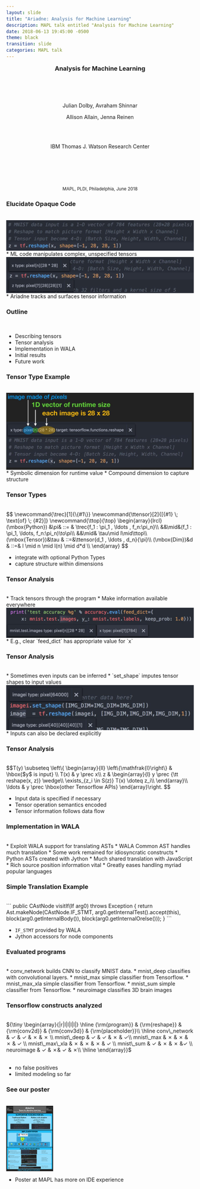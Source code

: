 ```yaml
---
layout: slide
title: "Ariadne: Analysis for Machine Learning"
description: MAPL talk entitled "Analysis for Machine Learning"
date: 2018-06-13 19:45:00 -0500
theme: black
transition: slide
categories: MAPL talk
---
```


<section style="text-align: center;">
<h3 style="margin-top: 0;">Analysis for Machine Learning</h3>
<br />
<br />
<br />
<p>Julian Dolby, Avraham Shinnar</p>
<p>Allison Allain, Jenna Reinen</p>
<br />
<br />
<p>IBM Thomas J. Watson Research Center</p>
<br />
<br />
<br />
<br />
<p><small>MAPL, PLDI, Philadelphia, June 2018</small></p>
</section>

<section>
<h3>Elucidate Opaque Code</h3>
<br />
<img class="plain" src="/images/before.jpg" border="0" align="center"/>
<div markdown="1">
* ML code manipulates complex, unspecified tensors
</div>
<img class="plain" src="/images/after.jpg" border="0" align="center"/>
<div markdown="1">
* Ariadne tracks and surfaces tensor information
</div>
</section>

<section markdown="1">
<h3>Outline</h3>
<br />

* Describing tensors
* Tensor analysis
* Implementation in WALA
* Initial results
* Future work

</section>

<section markdown="1">
<h3>Tensor Type Example</h3>
<br />
<img class="plain" src="/images/tensortype.jpg" border="0" align="center"/>
* Symbolic dimension for runtime value
* Compound dimension to capture structure
</section>

<section markdown="1">
<h3>Tensor Types</h3>
<br>
$$
\newcommand{\trec}[1]{\{#1\}}
\newcommand{\ttensor}[2]{[{#1} \; \text{of} \; {#2}]}
\newcommand{\ttop}{\top}
    \begin{array}{lrcl}
      (\mbox{Python})
      &\pi& ::= & \trec{f_1 : \pi_1 , \ldots , f_n:\pi_n}\\
      &&\mid&(f_1 : \pi_1, \ldots, f_n:\pi_n)\to\pi\\
      &&\mid& \tau\mid l\mid\ttop\\
      (\mbox{Tensor})&\tau & ::=&\ttensor{d_1 , \ldots , d_n}{\pi}\\
      (\mbox{Dim})&d & ::=& l \mid n \mid l(n) \mid d*d \\
    \end{array}
$$

<br>

* integrate with optional Python Types
* capture structure within dimensions
</section>

<section markdown="1">
<h3>Tensor Analysis</h3>
<br />
* Track tensors through the program
* Make information available everywhere
<img class="plain" src="/images/feeddict.jpg" border="0" align="center"/>
* E.g., clear `feed_dict` has appropriate value for `x`
<br />

</section>

<section markdown="1">
<h3>Tensor Analysis</h3>
<br />
* Sometimes even inputs can be inferred
* `set_shape` imputes tensor shapes to input values
<img class="plain" src="/images/setshape.jpg" border="0" align="center"/>
* Inputs can also be declared explicitly
</section>

<section markdown="1" style="align: center;">
<h3>Tensor Analysis</h3>
<br />
$$T(y) \subseteq \left\{
\begin{array}{ll}
\left\{\mathfrak{I}\right\} & \hbox{$y$ is input} \\
T(x) & y \prec x\\
z & \begin{array}{l}
y \prec {\tt reshape(x, z)} \wedge\\
\exists_{z_i \in S(z)} T(x) \doteq z_i\\
\end{array}\\
\ldots & y \prec \hbox{other Tensorflow APIs}
\end{array}\right. $$

* Input data is specified if necessary
* Tensor operation semantics encoded
* Tensor information follows data flow

</section>

<section markdown="1">
<h3>Implementation in WALA</h3>
<br />
* Exploit WALA support for translating ASTs
* WALA Common AST handles much translation
* Some work remained for idiosyncratic constructs
* Python ASTs created with Jython
* Much shared translation with JavaScript
* Rich source position information vital
* Greatly eases handling myriad popular languages
<br />
</section>

<section markdown="1">
<h3>Simple Translation Example</h3>
<br />
```
public CAstNode visitIf(If arg0) throws Exception {
  return Ast.makeNode(CAstNode.IF_STMT,
    arg0.getInternalTest().accept(this),
    block(arg0.getInternalBody()),
    block(arg0.getInternalOrelse()));
}
```
<br />

* `IF_STMT` provided by WALA
* Jython accessors for node components

</section>

<section markdown="1">
<h3>Evaluated programs</h3>
<br />
* conv_network builds CNN to classify MNIST data.
* mnist_deep classifies with convolutional layers.
* mnist_max simple classifier from Tensorflow.
* mnist_max_xla simple classifier from Tensorflow.
* mnist_sum simple classifier from Tensorflow.
* neuroimage classifies 3D brain images
</section>

<section style="align: center;">
<h3>Tensorflow constructs analyzed</h3>
<br />
${\tiny \begin{array}{|r|l|l|l|l|} \hline
{\rm{program}} & {\rm{reshape}} & {\rm{conv2d}} & {\rm{conv3d}} & {\rm{placeholder}}\\ \hline
conv\_network & &#x2713; & &#x2713; & &#x2717; & &#x2717; \\
mnist\_deep & &#x2713; & &#x2713; & &#x2717; & &#x2713;\\
mnist\_max & &#x2717; & &#x2717; & &#x2717; & &#x2713; \\
mnist\_max\_xla & &#x2717; & &#x2717; & &#x2717; & &#x2713; \\
mnist\_sum & &#x2713; & &#x2717; & &#x2717; &&#x2713; \\
neuroimage & &#x2713; & &#x2717;& &#x2713; & &#x2717;\\ \hline
\end{array}}$
<br />
<br />
<UL>
<LI>no false positives</LI>
<LI>limited modeling so far</LI>
</UL>
</section>

<section markdown="1">
<h3>See our poster</h3>
<br />

<img class="plain" src="/images/maplposter.jpg" width="25%" height="25%" border="0" align="center"/>
<br />

* Poster at MAPL has more on IDE experience

</section>